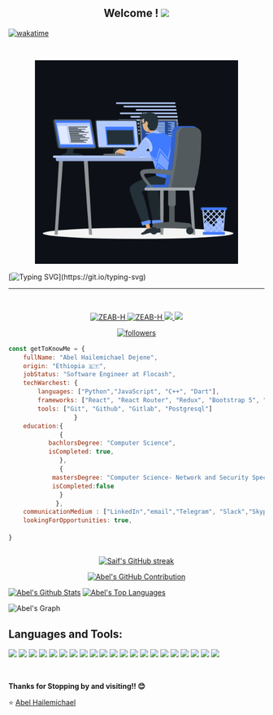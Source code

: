 
<h2 align="center">
  Welcome !
  <img src="https://media.giphy.com/media/hvRJCLFzcasrR4ia7z/giphy.gif" width="28">
</h2>
 
[![wakatime](https://wakatime.com/badge/user/6d40bc06-af8f-4d1d-859e-544e85ed2b64.svg)](https://wakatime.com/@6d40bc06-af8f-4d1d-859e-544e85ed2b64)


<br>

<p align = "center"><img src="./animation_500_kxa883sd.gif" alt="Abel Hailemichael" width = "400px" height = "400px"/></p>

[![Typing SVG](https://readme-typing-svg.herokuapp.com/?lines=Hello,+world!!;+I'm+Abel+from+Ethiopia!!!;Full+stack+web+application+developer+from+Ethiopia!)](https://git.io/typing-svg)
<hr>
<br>
<p align="center">
 <a href="https://dev-abel.netlify.app/" target="blank">
  <img src="https://img.shields.io/badge/Website-DC143C?style=for-the-badge&logo=medium&logoColor=white" alt="ZEAB-H" />
 </a>
 <a href="https://linkedin.com/in/abel-dejene30" target="_blank">
  <img src="https://img.shields.io/badge/LinkedIn-0077B5?style=for-the-badge&logo=linkedin&logoColor=white" alt="ZEAB-H"/>
 </a>
 <!-- <a href="https://dev.to/ZEAB-H" target="_blank">
  <img src="https://img.shields.io/badge/dev.to-0A0A0A?style=for-the-badge&logo=dev.to&logoColor=white" alt="ZEAB-H" />
 </a> -->
 <a href="https://twitter.com/ABELH30" target="_blank">
  <img src="https://img.shields.io/badge/Twitter-1DA1F2?style=for-the-badge&logo=twitter&logoColor=white" />
 </a>
 <a href = "https://digital-passion.medium.com/"><img src="https://img.icons8.com/ios-filled/50/000000/medium-logo.png"/></a>
<p align = "center"><a href="https://github.com/ZEAB-H">
<img alt="followers" title="Follow me on Github" src="https://img.shields.io/github/followers/ZEAB-H?color=236ad3&labelColor=1155ba&style=for-the-badge&logo=github&label=Follow"/></a></p>
</p>


``` JavaScript
const getToKnowMe = {
    fullName: "Abel Hailemichael Dejene",
    origin: "Ethiopia 🇪🇹",
    jobStatus: "Software Engineer at Flocash",
    techWarchest: {
        languages: ["Python","JavaScript", "C++", "Dart"],
        frameworks: ["React", "React Router", "Redux", "Bootstrap 5", "Flutter", "Django Framework", "Node JS", "ExpressJs", "MongoDB"],
        tools: ["Git", "Github", "Gitlab", "Postgresql"]
                  }
    education:{
              { 
           bachlorsDegree: "Computer Science",
           isCompleted: true,
              },
              { 
            mastersDegree: "Computer Science- Network and Security Specialization"  
            isCompleted:false
              }
             },
    communicationMedium : ["LinkedIn","email","Telegram", "Slack","Skype""Twitter",], 
    lookingForOpportunities: true,
    
}

 ```



  ##



<p align="center">
  <a href="https://github.com/ZEAB-H">
    <img src="https://github-readme-streak-stats.herokuapp.com/?user=ZEAB-H&theme=radical&border=7F3FBF&background=0D1117" alt="Saif's GitHub streak"/>
  </a>
</p>

<p align="center">
  <a href="https://github.com/ZEAB-H">
    <img src="https://github-profile-summary-cards.vercel.app/api/cards/profile-details?username=ZEAB-H&theme=radical" alt="Abel's GitHub Contribution"/>
  </a>
</p>

<a> 
    <a href="https://github.com/ZEAB-H"><img alt="Abel's Github Stats" src="https://denvercoder1-github-readme-stats.vercel.app/api?username=ZEAB-H&show_icons=true&count_private=true&theme=react&border_color=7F3FBF&bg_color=0D1117&title_color=F85D7F&icon_color=F8D866" height="192px" width="49.5%"/></a>
  <a href="https://github.com/ZEAB-H"><img alt="Abel's Top Languages" src="https://denvercoder1-github-readme-stats.vercel.app/api/top-langs/?username=ZEAB-H&langs_count=8&layout=compact&theme=react&border_color=7F3FBF&bg_color=0D1117&title_color=F85D7F&icon_color=F8D866" height="192px" width="49.5%"/></a>
  <br/>
</a>


![Abel's Graph](https://github-readme-activity-graph.vercel.app/graph?username=ZEAB-H&custom_title=Abel%20's%20GitHub%20Activity%20Graph&bg_color=0D1117&color=7F3FBF&line=7F3FBF&point=7F3FBF&area_color=FFFFFF&title_color=FFFFFF&area=true)


## Languages and Tools:  

<p align="left"><img src = "https://img.shields.io/badge/-HTML5-E34F26?style=flat&logo=html5&logoColor=white">
<img src = "https://img.shields.io/badge/-CSS3-1572B6?style=flat&logo=css3&logoColor=white">
<img src="https://img.shields.io/badge/-JavaScript-eed718?style=flat&logo=javascript&logoColor=ffffff">
<img src="https://img.shields.io/badge/Python-3776AB?style=flat&logo=python&logoColor=white">
<img src="https://img.shields.io/badge/C-00599C?style=flat&logo=c&logoColor=white">
<img src="https://img.shields.io/badge/C%2B%2B-00599C?style=for-the-badge&logo=c%2B%2B&logoColor=white">
<img src="https://img.shields.io/badge/Java-ED8B00?style=for-the-badge&logo=java&logoColor=white">
<img src="https://img.shields.io/badge/Flutter-02569B?style=for-the-badge&logo=flutter&logoColor=white">
<img src="https://img.shields.io/badge/Markdown-000000?style=for-the-badge&logo=markdown&logoColor=white">
<img src = "https://img.shields.io/badge/Linux-FCC624?style=flat&logo=Linux&logoColor=white">
<img src = "https://img.shields.io/badge/MySQL-00000F?style=for-the-badge&logo=mysql&logoColor=white">
<img src = "https://aleen42.github.io/badges/src/zeplin.svg">
<img src = "
https://img.shields.io/badge/Heroku-430098?style=for-the-badge&logo=heroku&logoColor=white">
<img src = "https://img.shields.io/badge/Netlify-00C7B7?style=for-the-badge&logo=netlify&logoColor=white">
<img src = "https://img.shields.io/badge/Kali%20Linux-557C94?style=flat&logo=Kalilinux&logoColor=white">
<img src = "https://img.shields.io/badge/Bash-4EAA25?style=flat&logo=gnubash&logoColor=white">
<img src = "https://img.shields.io/badge/Npm-CB3837?style=flat&logo=npm&logoColor=white">
<img src = "https://img.shields.io/badge/Vim-019733?style=flat&logo=vim&logoColor=white">
<img src = "https://img.shields.io/badge/WordPress-21759B?style=flat&logo=wordpress&logoColor=white">
<img src = "https://img.shields.io/badge/FastAPI-009688?style=flat&logo=fastapi&logoColor=white">
<img src = "https://img.shields.io/badge/Postman-FF6C37?style=flat&logo=postman&logoColor=white">
</p>
<br/>

 

**Thanks for Stopping by and visiting!! 😊**

<p align="center">

⭐️ [Abel Hailemichael](https://github.com/ZEAB-H)

</p>




